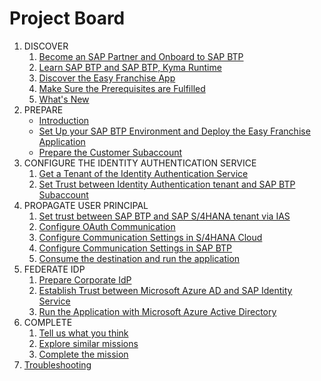 # Project Board

1. DISCOVER
    1. [Become an SAP Partner and Onboard to SAP BTP](../../documentation/discover/become-partner-and-btp-onboard/README.md)
    1. [Learn SAP BTP and SAP BTP, Kyma Runtime](../../documentation/discover/btp-and-kyma/README.md)
    1. [Discover the Easy Franchise App](../../documentation/discover/easy-franchise/README.md)
    1. [Make Sure the Prerequisites are Fulfilled](../../documentation/discover/prerequisites/README.md)
    1. [What's New](../../documentation/discover/whats-new/README.md)
1. PREPARE
    - [Introduction](../../documentation/prepare/README.md)
    - [Set Up your SAP BTP Environment and Deploy the Easy Franchise Application](../../documentation/prepare/btp-environment-and-app-deployment/README.md)
    - [Prepare the Customer Subaccount](../../documentation/prepare/prepare-customer-subaccount/)
1. CONFIGURE THE IDENTITY AUTHENTICATION SERVICE
    1. [Get a Tenant of the Identity Authentication Service](../../documentation/configure-ias/get-ias/README.md)
    1. [Set Trust between Identity Authentication tenant and SAP BTP Subaccount](../../documentation/configure-ias/set-trust-between-ias-and-btp/README.md)
1. PROPAGATE USER PRINCIPAL
    1. [Set trust between SAP BTP and SAP S/4HANA tenant via IAS](../../documentation/propagate-identity/set-trust-between-btp-and-s4-via-ias/README.md)
    1. [Configure OAuth Communication](../../documentation/propagate-identity/configure-oauth-communication/README.md)
    1. [Configure Communication Settings in S/4HANA Cloud](../../documentation/propagate-identity/configure-s4/README.md)
    1. [Configure Communication Settings in SAP BTP](../../documentation/propagate-identity/configure-btp/README.md)
    1. [Consume the destination and run the application](../../documentation/propagate-identity/run-app-with-principal-propagation/README.md)
1. FEDERATE IDP
    1. [Prepare Corporate IdP](../../documentation/federate-idp/prepare-corporate-idp/README.md)
    1. [Establish Trust between Microsoft Azure AD and SAP Identity Service](../../documentation/federate-idp/establish-trust-between-aad-and-ias/README.md)
    1. [Run the Application with Microsoft Azure Active Directory](../../documentation/federate-idp/run-app-with-aad/README.md) 
1. COMPLETE
    1. [Tell us what you think](../../documentation/give-feedback/README.md)
    1. [Explore similar missions](../../documentation/explore-similar-missions/README.md)
    1. [Complete the mission](../../documentation/complete-mission/README.md)
1. [Troubleshooting](../../documentation/troubleshooting/README.md)
